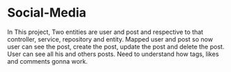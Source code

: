 # Social-Media
In This project, Two entities are user and post and respective to that controller, service, repository and entity.
Mapped user and post so now user can see the post, create the post, update the post and delete the post.
User can see all his and others posts.
Need to understand how tags, likes and comments gonna work.
